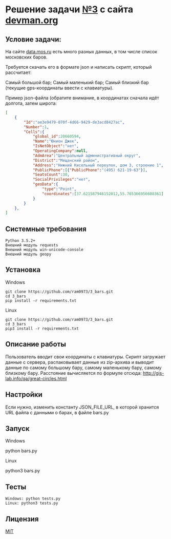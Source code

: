 # Решение задачи [№3](https://devman.org/challenges/3/) с сайта [devman.org](https://devman.org)

## Условие задачи:

На сайте [data.mos.ru](http://data.mos.ru) есть много разных данных, 
в том числе список московских баров.

Требуется скачать его в формате json и написать скрипт, 
который рассчитает:

Самый большой бар;
Самый маленький бар;
Самый близкий бар (текущие gps-координаты ввести с клавиатуры).

Пример json-файла (обратите внимание, в координатах сначала идёт 
долгота, затем широта:

```json
[
    {
        "Id":"ae3e9479-070f-4d66-9429-de3acd8427ac",
        "Number":1,
        "Cells":{
            "global_id":20660594,
            "Name":"Юнион Джек",
            "IsNetObject":"нет",
            "OperatingCompany":null,
            "AdmArea":"Центральный административный округ",
            "District":"Мещанский район",
            "Address":"Нижний Кисельный переулок, дом 3, строение 1",
            "PublicPhone":[{"PublicPhone":"(495) 621-19-63"}],
            "SeatsCount":30,
            "SocialPrivileges":"нет",
            "geoData":{
                "type":"Point",
                "coordinates":[37.621587946152012,55.765366956608361]
            }
        }
    },
]
```

## Системные требования

```
Python 3.5.2+
Внешний модуль requests
Внешний модуль win-unicode-console
Внешний модуль geopy
```

## Установка

Windows

```    
git clone https://github.com/ram0973/3_bars.git
cd 3_bars
pip install -r requirements.txt
```

Linux
```    
git clone https://github.com/ram0973/3_bars.git
cd 3_bars
pip3 install -r requirements.txt
```
    
    
## Описание работы
Пользователь вводит свои координаты с клавиатуры. Скрипт загружает 
данные с сервера, распаковывает данные из zip-архива и выводит
данные по самому большому бару, самому маленькому бару, самому близкому 
бару.
Расстояние вычисляется по формуле отсюда:
http://gis-lab.info/qa/great-circles.html   
    
## Настройки

Если нужно, изменить константу JSON_FILE_URL, в которой хранится 
URL файла с данными о барах, в файле bars.py

## Запуск

Windows

python bars.py
 
Linux
 
python3 bars.py 

## Тесты

```
Windows: python tests.py
Linux: python3 tests.py
```
    
## Лицензия

[MIT](http://opensource.org/licenses/MIT)